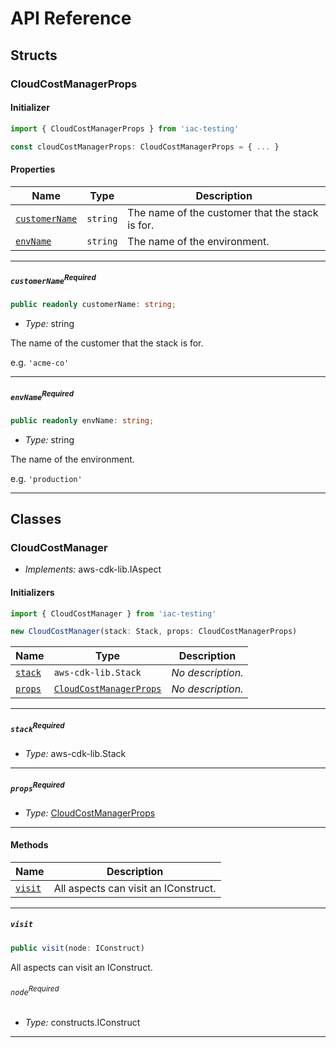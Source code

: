 # API Reference <a name="API Reference" id="api-reference"></a>


## Structs <a name="Structs" id="Structs"></a>

### CloudCostManagerProps <a name="CloudCostManagerProps" id="iac-testing.CloudCostManagerProps"></a>

#### Initializer <a name="Initializer" id="iac-testing.CloudCostManagerProps.Initializer"></a>

```typescript
import { CloudCostManagerProps } from 'iac-testing'

const cloudCostManagerProps: CloudCostManagerProps = { ... }
```

#### Properties <a name="Properties" id="Properties"></a>

| **Name** | **Type** | **Description** |
| --- | --- | --- |
| <code><a href="#iac-testing.CloudCostManagerProps.property.customerName">customerName</a></code> | <code>string</code> | The name of the customer that the stack is for. |
| <code><a href="#iac-testing.CloudCostManagerProps.property.envName">envName</a></code> | <code>string</code> | The name of the environment. |

---

##### `customerName`<sup>Required</sup> <a name="customerName" id="iac-testing.CloudCostManagerProps.property.customerName"></a>

```typescript
public readonly customerName: string;
```

- *Type:* string

The name of the customer that the stack is for.

e.g. ```'acme-co'```

---

##### `envName`<sup>Required</sup> <a name="envName" id="iac-testing.CloudCostManagerProps.property.envName"></a>

```typescript
public readonly envName: string;
```

- *Type:* string

The name of the environment.

e.g. ```'production'```

---

## Classes <a name="Classes" id="Classes"></a>

### CloudCostManager <a name="CloudCostManager" id="iac-testing.CloudCostManager"></a>

- *Implements:* aws-cdk-lib.IAspect

#### Initializers <a name="Initializers" id="iac-testing.CloudCostManager.Initializer"></a>

```typescript
import { CloudCostManager } from 'iac-testing'

new CloudCostManager(stack: Stack, props: CloudCostManagerProps)
```

| **Name** | **Type** | **Description** |
| --- | --- | --- |
| <code><a href="#iac-testing.CloudCostManager.Initializer.parameter.stack">stack</a></code> | <code>aws-cdk-lib.Stack</code> | *No description.* |
| <code><a href="#iac-testing.CloudCostManager.Initializer.parameter.props">props</a></code> | <code><a href="#iac-testing.CloudCostManagerProps">CloudCostManagerProps</a></code> | *No description.* |

---

##### `stack`<sup>Required</sup> <a name="stack" id="iac-testing.CloudCostManager.Initializer.parameter.stack"></a>

- *Type:* aws-cdk-lib.Stack

---

##### `props`<sup>Required</sup> <a name="props" id="iac-testing.CloudCostManager.Initializer.parameter.props"></a>

- *Type:* <a href="#iac-testing.CloudCostManagerProps">CloudCostManagerProps</a>

---

#### Methods <a name="Methods" id="Methods"></a>

| **Name** | **Description** |
| --- | --- |
| <code><a href="#iac-testing.CloudCostManager.visit">visit</a></code> | All aspects can visit an IConstruct. |

---

##### `visit` <a name="visit" id="iac-testing.CloudCostManager.visit"></a>

```typescript
public visit(node: IConstruct)
```

All aspects can visit an IConstruct.

###### `node`<sup>Required</sup> <a name="node" id="iac-testing.CloudCostManager.visit.parameter.node"></a>

- *Type:* constructs.IConstruct

---






